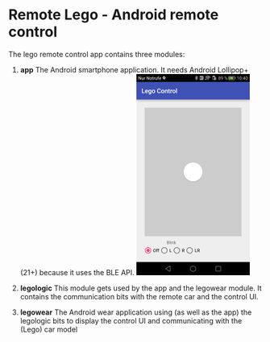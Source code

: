 # Remote Lego - Android remote control
The lego remote control app contains three modules:
1. **app**
The Android smartphone application. It needs Android Lollipop+ (21+) because it uses the BLE API.
![App screenshot](media/Android_App_screenshot_reduced.png)

2. **legologic**
This module gets used by the app and the legowear module. It contains the communication bits with the remote car and the control UI.
3. **legowear**
The Android wear application using (as well as the app) the legologic bits to display the control UI and communicating with the (Lego) car model